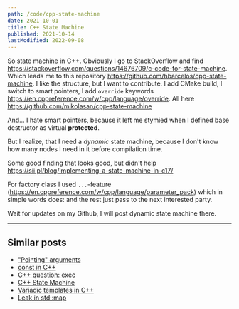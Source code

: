 ```yaml
---
path: /code/cpp-state-machine
date: 2021-10-01
title: C++ State Machine
published: 2021-10-14
lastModified: 2022-09-08
---
```


So state machine in C++. Obviously I go to StackOverflow and find https://stackoverflow.com/questions/14676709/c-code-for-state-machine. 
Which leads me to this repository https://github.com/hbarcelos/cpp-state-machine.
I like the structure, but I want to contribute. I add CMake build, I switch to smart pointers, I add `override` keywords https://en.cppreference.com/w/cpp/language/override. All here https://github.com/mikolasan/cpp-state-machine

And... I hate smart pointers, because it left me stymied when I defined base destructor as virtual **protected**.

But I realize, that I need a _dynamic_ state machine, because I don't know how many nodes I need in it before compilation time.

Some good finding that looks good, but didn't help https://sii.pl/blog/implementing-a-state-machine-in-c17/

For factory class I used `...`-feature (https://en.cppreference.com/w/cpp/language/parameter_pack) which in simple words does: and the rest just pass to the next interested party.

Wait for updates on my Github, I will post dynamic state machine there.


----

## Similar posts

- ["Pointing" arguments](/code/cpp/pointing-arguments)
- [const in C++](/code/cpp/const-ness)
- [C++ question: exec](/code/cpp/exec-function)
- [C++ State Machine](/code/cpp/finite-state-machine)
- [Variadic templates in C++](/code/cpp/variadic-templates)
- [Leak in std::map](/code/cpp/leak-in-std-map)